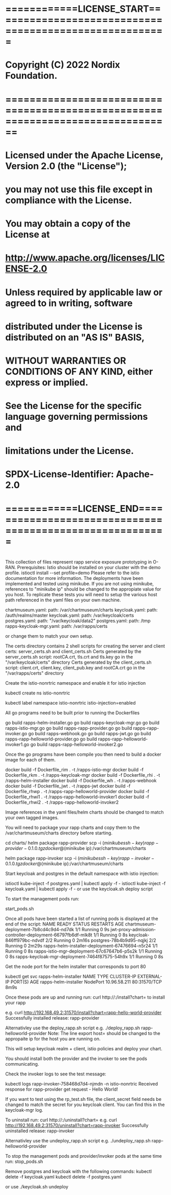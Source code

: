 #
# ============LICENSE_START=======================================================
#  Copyright (C) 2022 Nordix Foundation.
# ================================================================================
# Licensed under the Apache License, Version 2.0 (the "License");
# you may not use this file except in compliance with the License.
# You may obtain a copy of the License at
#
#      http://www.apache.org/licenses/LICENSE-2.0
#
# Unless required by applicable law or agreed to in writing, software
# distributed under the License is distributed on an "AS IS" BASIS,
# WITHOUT WARRANTIES OR CONDITIONS OF ANY KIND, either express or implied.
# See the License for the specific language governing permissions and
# limitations under the License.
#
# SPDX-License-Identifier: Apache-2.0
# ============LICENSE_END=========================================================
#
This collection of files represent rapp service exposure prototyping in O-RAN.
Prerequisites: Istio should be installed on your cluster with the demo profile.
  istioctl install --set profile=demo
Please refer to the istio documentation for more information.
The deployments have been implemented and tested using minikube.
If you are not using minikube, references to "minikube ip" should be changed to the appropiate value for you host.
To replicate these tests you will need to setup the various host path referenced in the yaml files on your own machine.

chartmuseum.yaml:             path: /var/chartmuseum/charts
keycloak.yaml:                path: /auth/realms/master
keycloak.yaml:                path: /var/keycloak/certs
postgres.yaml:                path: "/var/keycloak/data2"
postgres.yaml:                path: /tmp
rapps-keycloak-mgr.yaml:      path: /var/rapps/certs

or change them to match your own setup.

The certs directory contains 2 shell scripts for creating the server and client certs: server_certs.sh and client_certs.sh
Certs generated by the server_certs.sh script: rootCA.crt, tls.crt and tls.key go in the "/var/keycloak/certs" directory
Certs generated by the client_certs.sh script: client.crt, client.key, client_pub.key and rootCA.crt go in the "/var/rapps/certs" directory

Create the istio-nonrtric namespace and enable it for istio injection

   kubectl create ns istio-nonrtric

   kubectl label namespace istio-nonrtric istio-injection=enabled


All go programs need to be built prior to running the Dockerfiles

   go build rapps-helm-installer.go
   go build rapps-keycloak-mgr.go
   go build rapps-istio-mgr.go
   go build rapps-rapp-provider.go
   go build rapps-rapp-invoker.go
   go build rapps-webhook.go
   go build rapps-jwt.go
   go build rapps-rapp-helloworld-provider.go
   go build rapps-rapp-helloworld-invoker1.go
   go build rapps-rapp-helloworld-invoker2.go

Once the go programs have been compile you then need to build a docker image for each of them.

   docker build -f Dockerfile_rim . -t <tag prefix>/rapps-istio-mgr
   docker build -f Dockerfile_rkm . -t <tag prefix>/rapps-keycloak-mgr
   docker build -f Dockerfile_rhi . -t <tag prefix>/rapps-helm-installer
   docker build -f Dockerfile_wh . -t <tag prefix>/rapps-webhook
   docker build -f Dockerfile_jwt . -t <tag prefix>/rapps-jwt
   docker build -f Dockerfile_rhwp  . -t <tag prefix>/rapps-rapp-helloworld-provider
   docker build -f Dockerfile_rhwi1  . -t <tag prefix>/rapps-rapp-helloworld-invoker1
   docker build -f Dockerfile_rhwi2  . -t <tag prefix>/rapps-rapp-helloworld-invoker2

Image references in the yaml files/helm charts should be changed to match your own tagged images.

You will need to package your rapp charts and copy them to the /var/chartmuseum/charts directory before starting.

   cd charts/
   helm package rapp-provider
   scp -i $(minikube ssh-key) rapp-provider-0.1.0.tgz docker@$(minikube ip):/var/chartmuseum/charts

   helm package rapp-invoker
   scp -i $(minikube ssh-key) rapp-invoker-0.1.0.tgz docker@$(minikube ip):/var/chartmuseum/charts


Start keycloak and postgres in the default namespace with istio injection:

   istioctl kube-inject -f postgres.yaml | kubectl apply -f -
   istioctl kube-inject -f keycloak.yaml | kubectl apply -f -
or use the keycloak.sh deploy script

To start the management pods run:

   start_pods.sh

Once all pods have been started a list of running pods is displayed at the end of the script:
NAME                                                         READY   STATUS    RESTARTS   AGE
chartmuseum-deployment-7b8cd4c9d4-nd7dk                      1/1     Running   0          9s
jwt-proxy-admission-controller-deployment-66797fb6df-mlk8t   1/1     Running   0          8s
keycloak-846ff979bc-ndvdf                                    2/2     Running   0          2m16s
postgres-78b4b9d95-nqjkj                                     2/2     Running   0          2m29s
rapps-helm-installer-deployment-67476694-n5r24               1/1     Running   0          8s
rapps-istio-mgr-deployment-67c67647b6-p5s2k                  1/1     Running   0          8s
rapps-keycloak-mgr-deployment-7464f87575-54h9x               1/1     Running   0          8s

Get the node port for the helm installer that corresponds to port 80

   kubectl get svc rapps-helm-installer
   NAME                   TYPE       CLUSTER-IP     EXTERNAL-IP   PORT(S)        AGE
   rapps-helm-installer   NodePort   10.96.58.211   <none>        80:31570/TCP   8m9s

Once these pods are up and running run:
   curl http://<minikube ip>:<helm installer node port>/install?chart=<rapp chart name>
   to install your rapp

   e.g. curl http://192.168.49.2:31570/install?chart=rapp-hello-world-provider
        Successfully installed release: rapp-provider

   Alternativley use the deploy_rapp.sh script
   e.g. ./deploy_rapp.sh rapp-helloworld-provider
   Note: The line export host= should be changed to the appropaite ip for the host you are running on.

This will setup keycloak realm + client, istio policies and deploy your chart.

You should install both the provider and the invoker to see the pods communicating.

Check the invoker logs to see the test message:

   kubectl logs rapp-invoker-758468d7d4-njmdn  -n istio-nonrtric
   Received response for rapp-provider get request - Hello World!

If you want to test using the rp_test.sh file, the client_secret field needs be changed to match the secret for you keycloak client.
You can find this in the keycloak-mgr log.

To uninstall run:
   curl http://<minikube ip>:<helm installer node port>/uninstall?chart=<rapp chart name>
   e.g. curl http://192.168.49.2:31570/uninstall?chart=rapp-invoker
        Successfully uninstalled release: rapp-invoker

   Alternativley use the undeploy_rapp.sh script
   e.g. ./undeploy_rapp.sh rapp-helloworld-provider

To stop the management pods and provider/invoker pods at the same time run:
   stop_pods.sh

Remove postgres and keycloak with the following commands:
   kubectl delete -f keycloak.yaml
   kubectl delete -f postgres.yaml

   or use ./keycloak.sh undeploy
